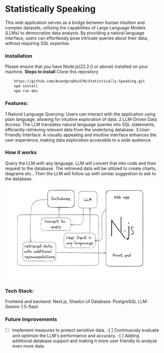 # **Statistically Speaking**

This web application serves as a bridge between human intuition and complex datasets, utilizing the capabilities of Large Language Models (LLMs) to democratize data analysis. By providing a natural language interface, users can effortlessly pose intricate queries about their data, without requiring SQL expertise.

### **Installation**

Please ensure that you have Node.js(22.2.0 or above) installed on your machine.
**Steps to install**
Clone this repository

```
    https://github.com/Anandprabhu530/Statistically-Speaking.git
    npm install
    npm run dev
```

### **Features:**

1.Natural Language Querying: Users can interact with the application using plain language, allowing for intuitive exploration of data.
2.LLM-Driven Data Access: The LLM translates natural language queries into SQL statements, efficiently retrieving relevant data from the underlying database.
3.User-Friendly Interface: A visually appealing and intuitive interface enhances the user experience, making data exploration accessible to a wide audience.

### **How it works**

Query the LLM with any language. LLM will convert that into code and then request to the database.
The retrieved data will be utilized to create charts, diagrams etc..
Then the LLM will follow up with similar suggestion to ask to the database.
![Project Workflow](https://github.com/Anandprabhu530/Statistically-Speaking/blob/master/image.png)

### **Tech Stack:**

Frontend and backend: Next.js, Shadcn UI
Database: PostgreSQL
LLM: Gemini-1.5-flash

### **Future Improvements**

-[ ] Implement measures to protect sensitive data. -[ ] Continuously evaluate and optimize the LLM's performance and accuracy. -[ ] Adding additional database support and making it more user friendly to analyze even more data.
